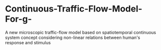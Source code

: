 # Continuous-Traffic-Flow-Model-For-g-
A new microscopic traffic-flow model based on spatiotemporal continuous system  concept considering non-linear relations between human's response and stimulus
